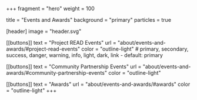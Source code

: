 +++
fragment = "hero"
weight = 100

title = "Events and Awards"
background = "primary"
particles = true

[header]
  image = "header.svg"

[[buttons]]
  text = "Project READ Events"
  url = "about/events-and-awards/#project-read-events"
  color = "outline-light" # primary, secondary, success, danger, warning, info, light, dark, link - default: primary

[[buttons]]
  text = "Community Partnership Events"
  url = "about/events-and-awards/#community-partnership-events"
  color = "outline-light"

[[buttons]]
  text = "Awards"
  url = "about/events-and-awards/#awards"
  color = "outline-light"
+++



<!--more-->


